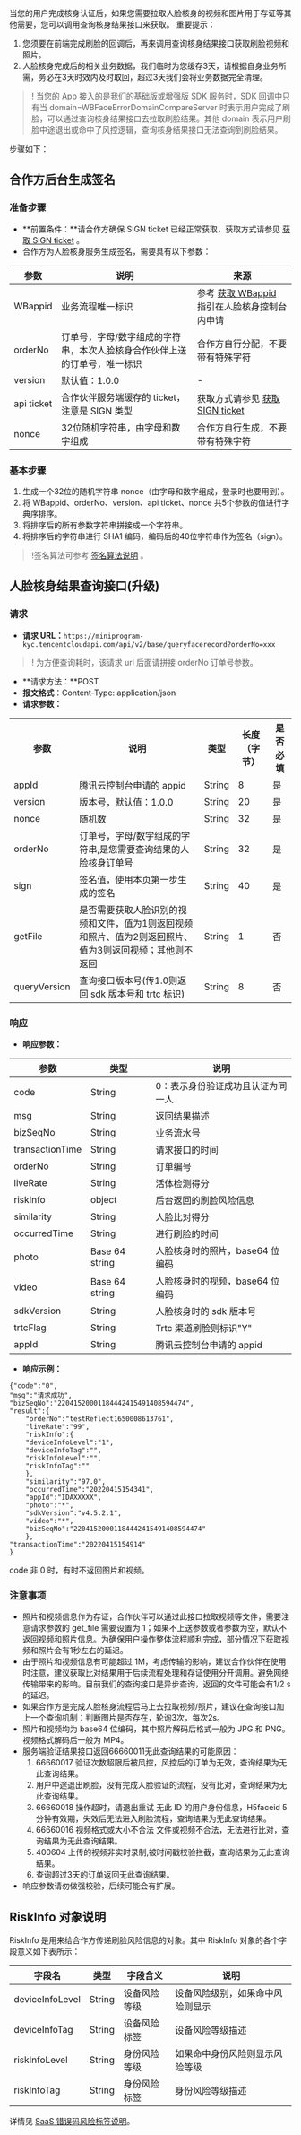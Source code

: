 当您的用户完成核身认证后，如果您需要拉取人脸核身的视频和图片用于存证等其他需要，您可以调用查询核身结果接口来获取。
重要提示：
1. 您须要在前端完成刷脸的回调后，再来调用查询核身结果接口获取刷脸视频和照片。
2. 人脸核身完成后的相关业务数据，我们临时为您缓存3天，请根据自身业务所需，务必在3天时效内及时取回，超过3天我们会将业务数据完全清理。

>! 当您的 App 接入的是我们的基础版或增强版 SDK 服务时，SDK 回调中只有当 domain=WBFaceErrorDomainCompareServer 时表示用户完成了刷脸，可以通过查询核身结果接口去拉取刷脸结果。其他 domain 表示用户刷脸中途退出或命中了风控逻辑，查询核身结果接口无法查询到刷脸结果。

步骤如下：

## 合作方后台生成签名
### 准备步骤
- **前置条件：**请合作方确保 SIGN ticket 已经正常获取，获取方式请参见 [获取 SIGN ticket](https://cloud.tencent.com/document/product/1007/57613) 。
- 合作方为人脸核身服务生成签名，需要具有以下参数：

| 参数         | 说明                            | 来源               |
| ---------- | ----------------------------- | ---------------------------------------- |
| WBappid | 业务流程唯一标识 |参考 [获取 WBappid](https://cloud.tencent.com/document/product/1007/49634) 指引在人脸核身控制台内申请 |
| orderNo    | 订单号，字母/数字组成的字符串，本次人脸核身合作伙伴上送的订单号，唯一标识     | 合作方自行分配，不要带有特殊字符   |
| version    | 默认值：1.0.0                     |           -                    |
| api ticket | 合作伙伴服务端缓存的 ticket，注意是 SIGN 类型 | 获取方式请参见 [获取 SIGN ticket](https://cloud.tencent.com/document/product/1007/57613) |
| nonce   | 32位随机字符串，由字母和数字组成               | 合作方自行生成，不要带有特殊字符  |

### 基本步骤
1. 生成一个32位的随机字符串 nonce（由字母和数字组成，登录时也要用到）。
2. 将 WBappid、orderNo、version、api ticket、nonce 共5个参数的值进行字典序排序。
3. 将排序后的所有参数字符串拼接成一个字符串。
4. 将排序后的字符串进行 SHA1 编码，编码后的40位字符串作为签名（sign）。

>!签名算法可参考 [签名算法说明](https://cloud.tencent.com/document/product/1007/57640) 。

## 人脸核身结果查询接口(升级)
### 请求
- **请求 URL：**`https://miniprogram-kyc.tencentcloudapi.com/api/v2/base/queryfacerecord?orderNo=xxx`
>! 为方便查询耗时，该请求 url 后面请拼接 orderNo 订单号参数。
- **请求方法：**POST
- **报文格式**：Content-Type: application/json
- **请求参数：**
<table>
<tr><th >参数</th><th >说明</th><th >类型</th><th >长度（字节）</th><th >是否必填</th></tr>
<tr><td >appId</td>
<td>腾讯云控制台申请的 appid</td>
<td>String  </td>
<td>8</td>
<td>是</td>
</tr><tr>
<td >version</td>
<td >版本号，默认值：1.0.0</td>
<td >String</td>
<td >20</td>
<td >是</td>
</tr><tr>
<td >nonce</td>
<td >随机数</td>
<td >String</td>
<td >32</td>
<td >是</td>
</tr><tr>
<td >orderNo</td>
<td >订单号，字母/数字组成的字符串,是您需要查询结果的人脸核身订单号</td>
<td >String</td>
<td >32</td>
<td >是</td></tr>
<tr>
<td >sign</td>
<td >签名值，使用本页第一步生成的签名</td>
<td >String</td>
<td >40</td>
<td >是</td></tr>
<tr><td >getFile</td>
<td >是否需要获取人脸识别的视频和文件，值为1则返回视频和照片、值为2则返回照片、值为3则返回视频；其他则不返回</td>
<td >String</td>
<td >1</td>
<td >否</td>
</tr>
<tr><td >queryVersion</td>
<td >查询接口版本号(传1.0则返回 sdk 版本号和 trtc 标识)</td>
<td >String</td>
<td >8</td>
<td >否</td>
</tr></table>

### 响应
- **响应参数：**

| 参数 | 类型 | 说明 |
|---------|---------|---------|
| code | String | 0：表示身份验证成功且认证为同一人 | 
| msg | String | 返回结果描述 | 
| bizSeqNo | String | 业务流水号 | 
| transactionTime | String | 请求接口的时间| 
| orderNo| String| 订单编号| 
| liveRate | String | 活体检测得分|
| riskInfo| object| 后台返回的刷脸风险信息| 
| similarity | String | 人脸比对得分| 
| occurredTime | String | 进行刷脸的时间| 
| photo | Base 64 string | 人脸核身时的照片，base64 位编码| 
| video | Base 64 string | 人脸核身时的视频，base64 位编码| 
| sdkVersion| String| 人脸核身时的 sdk 版本号| 
| trtcFlag| String| Trtc 渠道刷脸则标识"Y"| 
| appId| String| 腾讯云控制台申请的 appid| 

- **响应示例：**
```
{"code":"0",
"msg":"请求成功",
"bizSeqNo":"22041520001184442415491408594474",
"result":{
    "orderNo":"testReflect1650008613761",
    "liveRate":"99",
    "riskInfo":{
    "deviceInfoLevel":"1",
    "deviceInfoTag":"",
    "riskInfoLevel":"",
    "riskInfoTag":""
    },
    "similarity":"97.0",
    "occurredTime":"20220415154341",
    "appId":"IDAXXXXX",
    "photo":"*",
    "sdkVersion":"v4.5.2.1",
    "video":"*",
    "bizSeqNo":"22041520001184442415491408594474"
    },
"transactionTime":"20220415154914"
}

```
code 非 0 时，有时不返回图片和视频。

### 注意事项
- 照片和视频信息作为存证，合作伙伴可以通过此接口拉取视频等文件，需要注意请求参数的 get_file 需要设置为 1；如果不上送参数或者参数为空，默认不返回视频和照片信息。为确保用户操作整体流程顺利完成，部分情况下获取视频和照片会有1秒左右的延迟。
- 由于照片和视频信息有可能超过 1M，考虑传输的影响，建议合作伙伴在使用时注意，建议获取比对结果用于后续流程处理和存证使用分开调用。避免网络传输带来的影响。目前我们的查询接口是异步查询，返回的文件可能会有1/2 s的延迟。
- 如果合作方是完成人脸核身流程后马上去拉取视频/照片，建议在查询接口加上一个查询机制：判断图片是否存在，轮询3次，每次2s。
- 照片和视频均为 base64 位编码，其中照片解码后格式一般为 JPG 和 PNG。视频格式解码后一般为 MP4。
- 服务端验证结果接口返回66660011无此查询结果的可能原因：
    1. 66660017 验证次数超限后被风控，风控后的订单为无效，查询结果为无此查询结果。
    2. 用户中途退出刷脸，没有完成人脸验证的流程，没有比对，查询结果为无此查询结果。
    3. 66660018 操作超时，请退出重试 无此 ID 的用户身份信息，H5faceid 5分钟有效期，失效后无法进入刷脸流程，查询结果为无此查询结果。
    4. 66660016 视频格式或大小不合法 文件或视频不合法，无法进行比对，查询结果为无此查询结果。
    5. 400604  上传的视频非实时录制,被时间戳校验拦截，查询结果为无此查询结果。
    6. 查询超过3天的订单返回无此查询结果。
- 响应参数请勿做强校验，后续可能会有扩展。


## RiskInfo 对象说明
RiskInfo 是用来给合作方传递刷脸风险信息的对象。其中 RiskInfo 对象的各个字段意义如下表所示：

| **字段名**     | **类型** | **字段含义** | **说明**                         |
| -------------- | -------- | ------------ | -------------------------------- |
| deviceInfoLevel | String   | 设备风险等级 | 设备风险级别，如果命中风险则显示 |
| deviceInfoTag  | String   | 设备风险标签 | 设备风险等级描述                 |
| riskInfoLevel  | String   | 身份风险等级 | 如果命中身份风险则显示风险等级   |
| riskInfoTag    | String   | 身份风险标签 | 身份风险等级描述                 |

详情见 [SaaS 错误码风险标签说明](https://cloud.tencent.com/document/product/1007/47912#.E5.A2.9E.E5.BC.BA.E7.BA.A7.E5.91.BD.E4.B8.AD.E9.AB.98.E9.A3.8E.E9.99.A9.E5.AE.A2.E6.88.B7.E9.A3.8E.E9.99.A9.E6.A0.87.E7.AD.BE.E8.AF.B4.E6.98.8E)。

